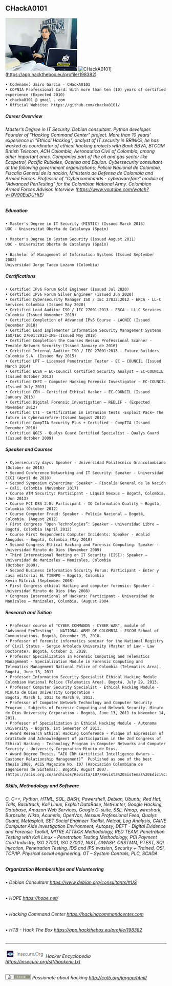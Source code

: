 ## CHackA0101

![Alt Text](https://github.com/chacka0101/Repository_CHackA0101/blob/master/chacka.png?raw=true)
![CHackA0101](http://www.hackthebox.eu/badge/image/198382)](https://app.hackthebox.eu/profile/198382)

```
• Codename: Jairo Garcia - CHackA0101
• COPNIA Professional Card: With more than ten (10) years of certified experience (Expected 2010)
• chacka0101 @ gmail . com
• Official Website: https://github.com/chacka0101/
```
##### Career Overview 
###### Master's Degree in IT Security. Debian consultant. Python developer. Founder of "Hacking Command Center" project. More than 10 years’ experience in "Ethical Hacking", analyst of IT security in BRINKS, he has worked as coordinator of ethical hacking projects with Bank BBVA, BTCOM British Telecom, ACH Colombia, Aeronautica Civil of Colombia, among other important ones. Companies part of the oil and gas sector like Ecopetrol, Pacific Rubiales, Ocensa and Equion. Cybersecurity consultant at the following government organizations; Policía Nacional de Colombia, Fiscalia General de la nación, Ministerio de Defensa de Colombia and Armed Forces. Professor of "Cybercommands - cyberwarefare" module of "Advanced PenTesting" for the Colombian National Army. Colombian Armed Forces Advisor. Interview (https://www.youtube.com/watch?v=QV90EuDUHtE)
##### Education
```
• Master's Degree in IT Security (MISTIC) (Issued March 2016)
UOC - Universitat Oberta de Catalunya (Spain)

• Master's Degree in System Security (Issued August 2011)
UOC - Universitat Oberta de Catalunya (Spain)

• Bachelor of Management of Information Systems (Issued September 2008)
Universidad Jorge Tadeo Lozano (Colombia)
```
##### Certifications
```
• Certified IPv6 Forum Gold Engineer (Issued Jul 2020)
• Certified IPv6 Forum Silver Engineer (Issued Jun 2020)
• Certified Cybersecurity Manager ISO / IEC 27032:2012 - ERCA - LL-C Services Colombia (Issued May 2020)
• Certified Lead Auditor ISO / IEC 27001:2013 - ERCA - LL-C Services Colombia (Issued November 2019)
• Certified Completion of Advanced IPv6 Course - LACNIC (Issued December 2018)
• Certified Lead Implementer Information Security Management Systems ISO/IEC 27001:2013-IMS-(Issued May 2018)
• Certified Completion the Courses Nessus Professional Scanner - Tenable Network Security-(Issued January de 2016)
• Certified Internal Auditor ISO / IEC 27001:2013 - Future Builders Colombia S.A. (Issued May 2015)
• Certified LPT – Licensed Penetration Tester - EC – COUNCIL (Issued March 2014)
• Certified ECSA – EC-Council Certified Security Analyst – EC-COUNCIL (Issued October 2013)
• Certified CHFI – Computer Hacking Forensic Investigator – EC-COUNCIL (Issued July 2013)
• Certified CEH – Certified Ethical Hacker – EC-COUNCIL (Issued January 2013)
• Certified Digital Forensic Investigation – REDLIF - (Expected November 2012)
• Certified CTI - Certification in intrusion tests -Exploit Pack– The future in Cyberwarefare-(Issued August 2012)
• Certified CompTIA Security Plus + Certified - CompTIA (Issued December 2010)
• Certified QGCS - Qualys Guard Certified Specialist - Qualys Guard (Issued October 2009)
```
##### Speaker and Courses
```
• Cybersecurity days: Speaker - Universidad Politécnico Grancolombiano (October de 2018) 
• Second Conference Networking and IT Security: Speaker - Universidad ECCI (April de 2018) 
• Second Symposium cybercrime: Speaker - Fiscalía General de la Nación – Cali, Colombia (November 2017)
• Course ATM Security: Participant - Liquid Nexxus – Bogotá, Colombia. (Jun 2013)
• Course PCI DSS 2.0: Participant - IQ Information Quality – Bogotá, Colombia (October 2012)
• Course Computer Fraud: Speaker - Policía Nacional – Bogotá, Colombia. (August 2012)
• First Congress “Open Technologies”: Speaker - Universidad Libre – Bogotá, Colombia (April 2012)
• Course First Respondents Computer Incidents: Speaker - Adalid Abogados – Bogotá, Colombia (May 2010)
• Second Congress Ethical Hacking and Forensic Computing: Speaker - Universidad Minuto de Dios (November 2009) 
• Third International Meeting on IT Security (EISI): Speaker – Universidad de Manizales – Manizales, Colombia
(October 2009). 
• Second Business Information Security Forum: Participant - Enter y casa editorial EL TIEMPO – Bogotá, Colombia
Kevin Mitnick (September 2008) 
• First Congress ethical Hacking and computer forensic: Speaker - Universidad Minuto de Dios (May 2008) 
• Congress International of Hackers: Participant - Universidad de Manizales – Manizales, Colombia. (August 2004
```
##### Research and Tuition 
```
• Professor course of "CYBER COMMANDS - CYBER WAR", module of "Advanced PenTesting" - NATIONAL ARMY OF COLOMBIA - ESCOM School of Communications. Bogotá, December 15, 2018.
• Professor of forensic informatics seminar for the National Registry of Civil Status - Sergio Arboleda University (Master of Law - Law Doctorate). Bogotá, October 3, 2018.
• Professor Specialization in Forensic Computing and Telematics Management - Specialization Module in Forensic Computing and Telematics Management National Police of Colombia (Telematics Area). Bogotá, June 13, 2017
• Professor Information Security Specialist Ethical Hacking Module Colombian National Police (Telematics Area). Bogotá, July 29, 2013.
• Professor Computer Security Specialist - Ethical Hacking Module - Minuto de Dios University Corporation -
Bogotá, March 1, 2013 to March 9, 2013.
• Professor of Computer Network Technology and Computer Security Program - Subjects of Forensic Computing and Network Security. Minuto de Dios University Corporation - Bogotá, June 13, 2011 to November 14, 2011.
• Professor of Specialization in Ethical Hacking Module - Autonoma University - Bogotá, 1st Semester of 2011.
• Award Research Ethical Hacking Conference - Plaque of Expression of Gratitude and Acknowledgment of participation in the 2nd Congress of Ethical Hacking - Technology Program in Computer Networks and Computer Security - University Corporation Minuto de Dios.
• Award Degree Thesis. “AIO CRM (Artificial Intelligence Owners – Customer Relationship Management)”  Published as one of the best thesis 2008, ACIS Magazine No. 107 (Asociación Colombiana de Ingenieros de Sistemas). Bogotá, August 2007. (https://acis.org.co/archivos/Revista/107/Revista%20Sistemas%20Edici%C3%B3n%20107.pdf)
```
##### Skills, Methodology and Software
###### C, C++, Python, HTML, SQL, BASH, Powershell, Debian, Ubuntu, Red Hat, Tails, Backtrack, Kali Linux, Exploit DataBase, NetHunter, Google Hacking, Database, Amazon Web Services, Google G-suite, SSL, Nmap, wireshark, Burpsuite, Nikto, Acunetix, OpenVas, Nessus Professional Feed, Qualys Guard, Metasploit, SET Social Engineer Toolkit, Netcat, Log Analysis, CAINE Computer Aide Investigation Environment, Autopsy, DEFT - Digital Evidence and Forensic Toolkit, MITRE ATT&CK Methodology, RED TEAM, Penetration Testing with Kali Linux - Penetration Testing Methodology, PCI Payment Card Industry, ISO 27001, ISO 27002, NIST, OWASP, OSSTMM, PTEST, SQL injection, Penetration Testing, IDS and IPS evasion, Security + Trained, OSI, TCP/IP. Physical social engineering. OT – System Controls, PLC, SCADA.

##### Organization Memberships and Volunteering
###### •	Debian Consultant                       https://www.debian.org/consultants/#US
###### •	HOPE                                    https://hope.net/
###### •	Hacking Command Center                  https://hackingcommandcenter.com
###### •	HTB - Hack The Box                      https://app.hackthebox.eu/profile/198382
---
###### ![Alt Text](https://github.com/chacka0101/Repository_CHackA0101/blob/master/insecure.png) Hacker Encyclopedia    https://insecure.org/stf/hackenc.txt 

###### ![Alt Text](https://github.com/chacka0101/Repository_CHackA0101/blob/master/hacker.png) Passionate about hacking    http://catb.org/jargon/html/ 

